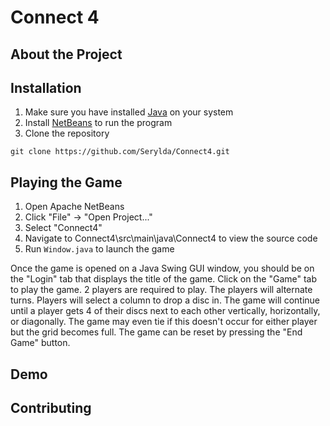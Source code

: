# Connect 4

## About the Project

## Installation

1. Make sure you have installed <a href="https://www.java.com/en/download/manual.jsp">Java</a> on your system
2. Install <a href="https://netbeans.apache.org/download/index.html">NetBeans</a> to run the program
3. Clone the repository
```
git clone https://github.com/Serylda/Connect4.git
```

## Playing the Game

1. Open Apache NetBeans
2. Click "File" -> "Open Project..."
3. Select "Connect4"
4. Navigate to Connect4\src\main\java\Connect4 to view the source code
5. Run ```Window.java``` to launch the game

Once the game is opened on a Java Swing GUI window, you should be on the "Login" tab that displays the title of the game. Click on the "Game" tab to play the game. 2 players are required to play. The players will alternate turns. Players will select a column to drop a disc in. The game will continue until a player gets 4 of their discs next to each other vertically, horizontally, or diagonally. The game may even tie if this doesn't occur for either player but the grid becomes full. The game can be reset by pressing the "End Game" button.

## Demo

## Contributing

